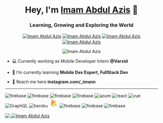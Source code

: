 <h1 align="center">Hey, I'm <a href ="https://saravananvijayamuthu.herokuapp.com/">Imam Abdul Azis</a> 👋</h1>
<h3 align="center">Learning, Growing and Exploring the World</h3>
<p align="center">  
<a href="https://github.com/imamabdulazis/" target="_blank"><img align="center" src="https://cdn.jsdelivr.net/npm/simple-icons@3.0.1/icons/google.svg" alt="Imam Abdul Azis" height="30" width="25" /></a>
<a href="https://www.instagram.com/_imunn" target="_blank"><img align="center" src="https://cdn.jsdelivr.net/npm/simple-icons@3.0.1/icons/instagram.svg" alt="Imam Abdul Azis" height="30" width="25" /></a>
<a href="https://www.linkedin.com/in/imam-abdul-azis-980309136/" target="_blank"><img align="center" src="https://cdn.jsdelivr.net/npm/simple-icons@3.0.1/icons/linkedin.svg" alt="Imam Abdul Azis" height="30" width="25" /></a>
<a href="https://medium.com/@devopsimun" target="_blank"><img align="center" src="https://cdn.jsdelivr.net/npm/simple-icons@3.0.1/icons/medium.svg" alt="Imam Abdul Azis" height="30" width="25" /></a>  
</p>
<p align="center">  <img src="https://komarev.com/ghpvc/?username=imamabdulazis" alt="Imam Abdul Azis"/></p>

- 💻 Currently working as Mobile Developer Intern **@Varxid**

- 🎯 I’m currently learning **Mobile Dev Expert, FullStack Dev**

- 💌 Reach me here **instagram.com/_imunn**

<hr><p>
<img src="https://devicon.dev/devicon.git/icons/javascript/javascript-plain.svg" alt="firebase" width="30" height="30"/>
<img src="https://devicon.dev/devicon.git/icons/typescript/typescript-original.svg" alt="firebase" width="30" height="30"/>
<img src="https://devicon.dev/devicon.git/icons/java/java-original.svg" alt="firebase" width="30" height="30"/>
<img src="https://devicon.dev/devicon.git/icons/swift/swift-original.svg" alt="firebase" width="30" height="30"/>
<img src="https://www.vectorlogo.zone/logos/flutterio/flutterio-icon.svg" alt="azure" width="30" height="30"/>
<img src="https://devicons.github.io/devicon/devicon.git/icons/react/react-original.svg" alt="react"  width="30" height="30"/>
<img src="https://github.com/shgysk8zer0/logos/blob/master/vue.svg" alt="vue"  width="30" height="30"/>
<img src="https://graphql.org/img/logo.svg" alt="GraphQL"  width="30" height="30"/>
<img src="https://devicons.github.io/devicon/devicon.git/icons/heroku/heroku-original.svg" alt="heroku" width="30" height="30"/>
<img src="https://github.com/vscode-icons/vscode-icons/blob/master/icons/file_type_firebasehosting.svg" alt="firebase" width="30" height="30"/>
<img src="https://devicon.dev/devicon.git/icons/sass/sass-original.svg" alt="firebase" width="30" height="30"/>
<img src="https://devicon.dev/devicon.git/icons/express/express-original.svg" alt="firebase" width="30" height="30"/>
<img src="https://devicon.dev/devicon.git/icons/mongodb/mongodb-original.svg" alt="firebase" width="30" height="30"/>
</p>



<p>
<a href="#" onclick="return false;">
  <img align="center" src="https://github-readme-stats.vercel.app/api/top-langs/?username=imamabdulazis&theme=default&layout=compact&count_private=true&hide=jupyter%20notebook,php,asp,css&langs_count=10" />
</a>
  <a href="#" onclick="return false;">
<img align="center" src="https://github-readme-stats.vercel.app/api?username=imamabdulazis&show_icons=true&theme=default&count_private=true&include_all_commits=true" alt="Imam Abdul Azis" />
</a>
</p>

